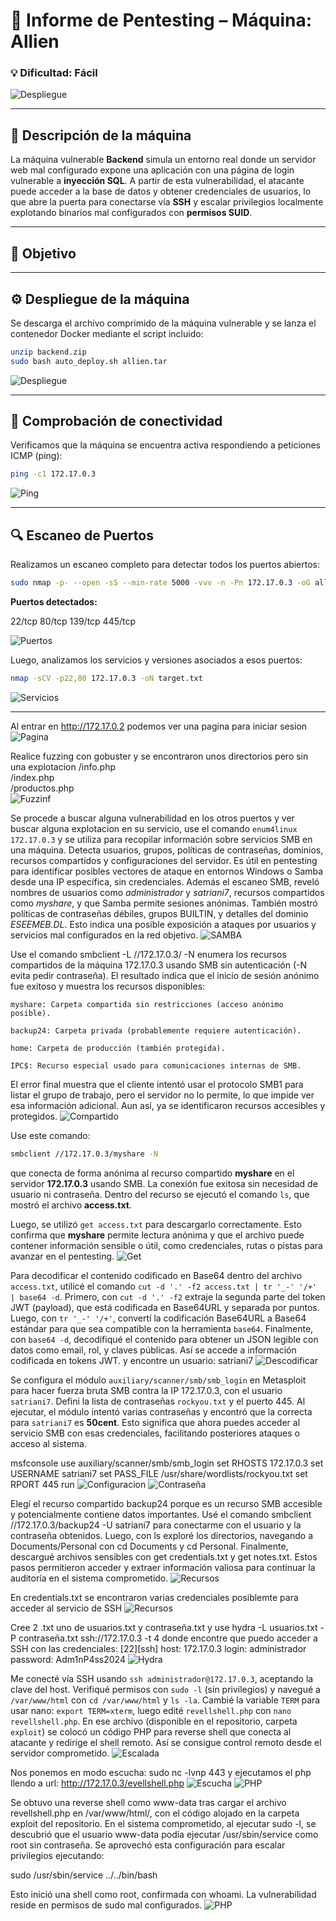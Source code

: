 # 🧠 **Informe de Pentesting – Máquina: Allien**

### 💡 **Dificultad:** Fácil


![Despliegue](Imágenes/2025-05-17_19-35.png)

---

## 📝 **Descripción de la máquina**

La máquina vulnerable **Backend** simula un entorno real donde un servidor web mal configurado expone una aplicación con una página de login vulnerable a **inyección SQL**. A partir de esta vulnerabilidad, el atacante puede acceder a la base de datos y obtener credenciales de usuarios, lo que abre la puerta para conectarse vía **SSH** y escalar privilegios localmente explotando binarios mal configurados con **permisos SUID**.

---

## 🎯 **Objetivo**


---

## ⚙️ **Despliegue de la máquina**

Se descarga el archivo comprimido de la máquina vulnerable y se lanza el contenedor Docker mediante el script incluido:

```bash
unzip backend.zip
sudo bash auto_deploy.sh allien.tar
```

![Despliegue](Imágenes/Capturas.png)

---

## 📡 **Comprobación de conectividad**

Verificamos que la máquina se encuentra activa respondiendo a peticiones ICMP (ping):

```bash
ping -c1 172.17.0.3
```

![Ping](Imágenes/Capturas_1.png)

---

## 🔍 **Escaneo de Puertos**

Realizamos un escaneo completo para detectar todos los puertos abiertos:

```bash
sudo nmap -p- --open -sS --min-rate 5000 -vvv -n -Pn 172.17.0.3 -oG allPorts.txt
```

**Puertos detectados:**

22/tcp
80/tcp 
139/tcp 
445/tcp  

![Puertos](Imágenes/Capturas_2.png)

Luego, analizamos los servicios y versiones asociados a esos puertos:

```bash
nmap -sCV -p22,80 172.17.0.3 -oN target.txt
```

![Servicios](Imágenes/Capturas_3.png)

---

Al entrar en http://172.17.0.2 podemos ver una pagina para iniciar sesion
![Pagina](Imágenes/Capturas_4.png)

Realice fuzzing con gobuster y se encontraron unos directorios pero sin una explotacion
/info.php             
/index.php            
/productos.php        
![Fuzzinf](Imágenes/Capturas_5.png)


Se procede a buscar alguna vulnerabilidad en los otros puertos y ver buscar alguna explotacion en su servicio, use el comando `enum4linux 172.17.0.3` y se utiliza para recopilar información sobre servicios SMB en una máquina. 
Detecta usuarios, grupos, políticas de contraseñas, dominios, recursos compartidos y configuraciones del servidor. Es útil en pentesting para identificar posibles vectores de ataque en entornos Windows o Samba desde una IP específica, 
sin credenciales. Además el escaneo SMB, reveló nombres de usuarios como *administrador* y *satriani7*, recursos compartidos como *myshare*, y que Samba permite sesiones anónimas. 
También mostró políticas de contraseñas débiles, grupos BUILTIN, y detalles del dominio *ESEEMEB.DL*. Esto indica una posible exposición a ataques por usuarios y servicios mal configurados en la red objetivo.
![SAMBA](Imágenes/Capturas_6.png)

Use el comando smbclient -L //172.17.0.3/ -N enumera los recursos compartidos de la máquina 172.17.0.3 usando SMB sin autenticación (-N evita pedir contraseña). El resultado indica que el inicio de sesión anónimo fue exitoso y muestra los recursos disponibles:

    myshare: Carpeta compartida sin restricciones (acceso anónimo posible).

    backup24: Carpeta privada (probablemente requiere autenticación).

    home: Carpeta de producción (también protegida).

    IPC$: Recurso especial usado para comunicaciones internas de SMB.

El error final muestra que el cliente intentó usar el protocolo SMB1 para listar el grupo de trabajo, pero el servidor no lo permite, lo que impide ver esa información adicional. Aun así, ya se identificaron recursos accesibles y protegidos.
![Compartido](Imágenes/Capturas_7.png)

Use este comando:

```bash
smbclient //172.17.0.3/myshare -N
```

que conecta de forma anónima al recurso compartido **myshare** en el servidor **172.17.0.3** usando SMB. La conexión fue exitosa sin necesidad de usuario ni contraseña. 
Dentro del recurso se ejecutó el comando `ls`, que mostró el archivo **access.txt**.

Luego, se utilizó `get access.txt` para descargarlo correctamente. Esto confirma que **myshare** permite lectura anónima y que el archivo puede contener información sensible o útil, como credenciales, rutas o pistas para avanzar en el pentesting.
![Get](Imágenes/Capturas_8.png)

Para decodificar el contenido codificado en Base64 dentro del archivo `access.txt`, utilicé el comando `cut -d '.' -f2 access.txt | tr '_-' '/+' | base64 -d`. Primero, con `cut -d '.' -f2` extraje la segunda parte del token JWT (payload), 
que está codificada en Base64URL y separada por puntos. Luego, con `tr '_-' '/+'`, convertí la codificación Base64URL a Base64 estándar para que sea compatible con la herramienta `base64`. Finalmente, con `base64 -d`, decodifiqué 
el contenido para obtener un JSON legible con datos como email, rol, y claves públicas. Así se accede a información codificada en tokens JWT. y encontre un usuario: satriani7
![Descodificar](Imágenes/Capturas_9.png)

Se configura el módulo `auxiliary/scanner/smb/smb_login` en Metasploit para hacer fuerza bruta SMB contra la IP 172.17.0.3, con el usuario `satriani7`. 
Defini la lista de contraseñas `rockyou.txt` y el puerto 445. Al ejecutar, el módulo intentó varias contraseñas y encontró que la correcta para `satriani7` es **50cent**. 
Esto significa que ahora puedes acceder al servicio SMB con esas credenciales, facilitando posteriores ataques o acceso al sistema.

msfconsole
use auxiliary/scanner/smb/smb_login
set RHOSTS 172.17.0.3
set USERNAME satriani7
set PASS_FILE /usr/share/wordlists/rockyou.txt
set RPORT 445
run
![Configuracion](Imágenes/Capturas_11.png)
![Contraseña](Imágenes/Capturas_10.png)

Elegí el recurso compartido backup24 porque es un recurso SMB accesible y potencialmente contiene datos importantes. Usé el comando smbclient //172.17.0.3/backup24 -U satriani7 para conectarme con el usuario y la contraseña obtenidos. 
Luego, con ls exploré los directorios, navegando a Documents/Personal con cd Documents y cd Personal. Finalmente, descargué archivos sensibles con get credentials.txt y get notes.txt. 
Estos pasos permitieron acceder y extraer información valiosa para continuar la auditoría en el sistema comprometido.
![Recursos](Imágenes/Capturas_12.png)

En credentials.txt se encontraron varias credenciales posiblemte para acceder al servicio de SSH
![Recursos](Imágenes/Capturas_13.png)

Cree 2 .txt uno de usuarios.txt y contraseña.txt y use hydra -L usuarios.txt -P contraseña.txt ssh://172.17.0.3 -t 4 donde encontre que puedo acceder a SSH con las credenciales: 
[22][ssh] host: 172.17.0.3   login: administrador   password: Adm1nP4ss2024
![Hydra](Imágenes/Capturas_14.png)

Me conecté vía SSH usando `ssh administrador@172.17.0.3`, aceptando la clave del host. 
Verifiqué permisos con `sudo -l` (sin privilegios) y navegué a `/var/www/html` con `cd /var/www/html` y `ls -la`. Cambié la variable `TERM` para usar nano: `export TERM=xterm`, luego edité `revellshell.php` con `nano revellshell.php`. 
En ese archivo (disponible en el repositorio, carpeta `exploit`) se colocó un código PHP para reverse shell que conecta al atacante y redirige el shell remoto. Así se consigue control remoto desde el servidor comprometido.
![Escalada](Imágenes/Capturas_15.png)

Nos ponemos en modo escucha: sudo nc -lvnp 443 y ejecutamos el php llendo a url: http://172.17.0.3/evellshell.php 
![Escucha](Imágenes/Capturas_16.png)
![PHP](Imágenes/Capturas_17.png)

Se obtuvo una reverse shell como www-data tras cargar el archivo revellshell.php en /var/www/html/, con el código alojado en la carpeta exploit del repositorio. En el sistema comprometido, al ejecutar sudo -l, se descubrió que el usuario www-data podía ejecutar /usr/sbin/service como root sin contraseña. Se aprovechó esta configuración para escalar privilegios ejecutando:

sudo /usr/sbin/service ../../bin/bash

Esto inició una shell como root, confirmada con whoami. La vulnerabilidad reside en permisos de sudo mal configurados.
![PHP](Imágenes/Capturas_18.png)
